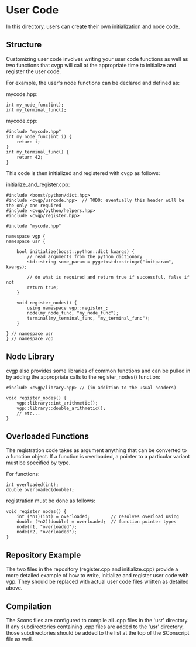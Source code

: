 User Code
=========

In this directory, users can create their own initialization and node code.

Structure
---------

Customizing user code involves writing your user code functions as well as two functions that cvgp will call at the appropriate time to initialize and register the user code.

For example, the user's node functions can be declared and defined as:

mycode.hpp:
	
	int my_node_func(int);
	int my_terminal_func();

mycode.cpp:
	
	#include "mycode.hpp"
	int my_node_func(int i) {
		return i;
	}
	int my_terminal_func() {
		return 42;
	}

This code is then initialized and registered with cvgp as follows:

initialize_and_register.cpp:

	#include <boost/python/dict.hpp>
	#include <cvgp/usrcode.hpp>  // TODO: eventually this header will be the only one required
	#include <cvgp/python/helpers.hpp>
	#include <cvgp/register.hpp>
	
	#include "mycode.hpp"
	
	namespace vgp {
	namespace usr {
		
		bool initialize(boost::python::dict kwargs) {
			// read arguments from the python dictionary
			std::string some_param = pyget<std::string>("initparam", kwargs);
			
			// do what is required and return true if successful, false if not
			return true;
		}
		
		void register_nodes() {
			using namespace vgp::register_;
			node(my_node_func, "my_node_func");
			terminal(my_terminal_func, "my_terminal_func");
		}
		
	} // namespace usr
	} // namespace vgp

Node Library
------------

cvgp also provides some libraries of common functions and can be pulled in by adding the appropriate calls to the register_nodes() function:

	#include <cvgp/library.hpp> // (in addition to the usual headers)
	
	void register_nodes() {
		vgp::library::int_arithmetic();
		vgp::library::double_arithmetic();
		// etc...
	}
	
Overloaded Functions
--------------------

The registration code takes as argument anything that can be converted to a function object. If a function is overloaded, a pointer to a particular variant must be specified by type.

For functions:

	int overloaded(int);
	double overloaded(double);

registration must be done as follows:

	void register_nodes() {
		int (*n1)(int) = overloaded;		// resolves overload using
		double (*n2)(double) = overloaded;	// function pointer types
		node(n1, "overloaded");
		node(n2, "overloaded");
	}

Repository Example
------------------

The two files in the repository (register.cpp and initialize.cpp) provide a more detailed example of how to write, initialize and register user code with vgp. They should be replaced with actual user code files written as detailed above.

Compilation
-----------

The Scons files are configured to compile all .cpp files in the 'usr' directory. If any subdirectories containing .cpp files are added to the 'usr' directory, those subdirectories should be added to the list at the top of the SConscript file as well.
